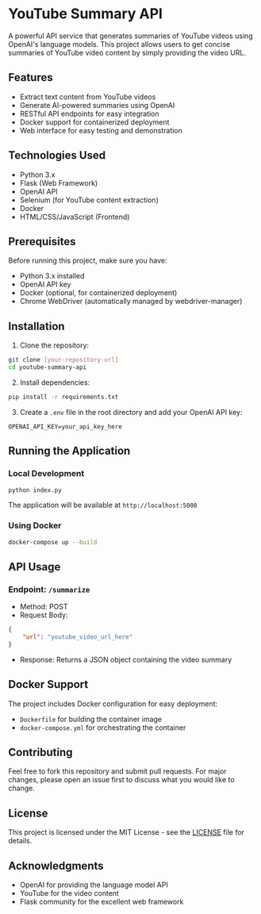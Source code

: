 # YouTube Summary API

A powerful API service that generates summaries of YouTube videos using OpenAI's language models. This project allows users to get concise summaries of YouTube video content by simply providing the video URL.

## Features

- Extract text content from YouTube videos
- Generate AI-powered summaries using OpenAI
- RESTful API endpoints for easy integration
- Docker support for containerized deployment
- Web interface for easy testing and demonstration

## Technologies Used

- Python 3.x
- Flask (Web Framework)
- OpenAI API
- Selenium (for YouTube content extraction)
- Docker
- HTML/CSS/JavaScript (Frontend)

## Prerequisites

Before running this project, make sure you have:

- Python 3.x installed
- OpenAI API key
- Docker (optional, for containerized deployment)
- Chrome WebDriver (automatically managed by webdriver-manager)

## Installation

1. Clone the repository:
```bash
git clone [your-repository-url]
cd youtube-summary-api
```

2. Install dependencies:
```bash
pip install -r requirements.txt
```

3. Create a `.env` file in the root directory and add your OpenAI API key:
```
OPENAI_API_KEY=your_api_key_here
```

## Running the Application

### Local Development
```bash
python index.py
```
The application will be available at `http://localhost:5000`

### Using Docker
```bash
docker-compose up --build
```

## API Usage

### Endpoint: `/summarize`
- Method: POST
- Request Body:
```json
{
    "url": "youtube_video_url_here"
}
```
- Response: Returns a JSON object containing the video summary

## Docker Support

The project includes Docker configuration for easy deployment:
- `Dockerfile` for building the container image
- `docker-compose.yml` for orchestrating the container

## Contributing

Feel free to fork this repository and submit pull requests. For major changes, please open an issue first to discuss what you would like to change.

## License

This project is licensed under the MIT License - see the [LICENSE](LICENSE) file for details.

## Acknowledgments

- OpenAI for providing the language model API
- YouTube for the video content
- Flask community for the excellent web framework
